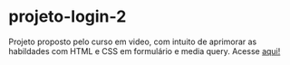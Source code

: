 # projeto-login-2
Projeto proposto pelo curso em video, com intuito de aprimorar as habildades com HTML e CSS em formulário e media query.
Acesse [aqui!](https://debug-matheus.github.io/projeto-login-2/)
